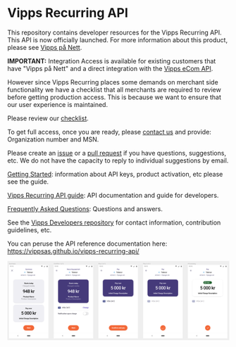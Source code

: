 # Vipps Recurring API

This repository contains developer resources for the Vipps Recurring API. This API is now officially launched.
For more information about this product, please see
[Vipps på Nett](https://www.vipps.no/bedrift/vipps-pa-nett).

**IMPORTANT:** Integration Access is available for existing customers that have
"Vipps på Nett" and a direct integration with the
[Vipps eCom API](https://github.com/vippsas/vipps-ecom-api).

However since Vipps Recurring places some demands on merchant side functionality we have a checklist that all merchants
are required to review before getting production access. This is because we want to ensure that our user experience is
maintained.

Please review our [checklist](https://github.com/vippsas/vipps-recurring-api/blob/master/vipps-recurring-api-checklist.md).

To get full access, once you are ready, please
[contact us](https://github.com/vippsas/vipps-developers/blob/master/contact.md)
and provide: Organization number and MSN.

Please
create an [issue](https://github.com/vippsas/vipps-recurring-api/issues)
or a [pull request](https://github.com/vippsas/vipps-recurring-api/pulls)
if you have questions, suggestions, etc. We do not have the capacity
to reply to individual suggestions by email.

[Getting Started](https://github.com/vippsas/vipps-developers/blob/master/vipps-getting-started.md): information about API keys, product activation, etc please see the guide.

[Vipps Recurring API guide](vipps-recurring-api.md): API documentation and guide for developers.

[Frequently Asked Questions](vipps-recurring-api-faq.md): Questions and answers.

See the [Vipps Developers repository](https://github.com/vippsas/vipps-developers)
for
contact information,
contribution guidelines,
etc.

You can peruse the API reference documentation here: https://vippsas.github.io/vipps-recurring-api/

<img src="./images/RecurringOverview.png">


